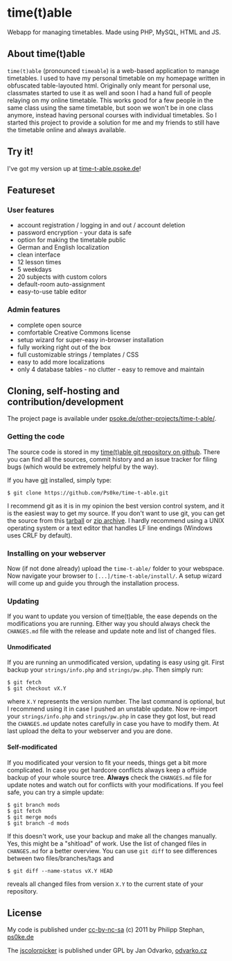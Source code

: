 # time(t)able
Webapp for managing timetables. Made using PHP, MySQL, HTML and JS.

## About time(t)able
`time(t)able` (pronounced `timeable`) is a web-based application to manage timetables. I used to have my personal timetable on my homepage written in obfuscated table-layouted html. Originally only meant for personal use, classmates started to use it as well and soon I had a hand full of people relaying on my online timetable. This works good for a few people in the same class using the same timetable, but soon we won't be in one class anymore, instead having personal courses with individual timetables. So I started this project to provide a solution for me and my friends to still have the timetable online and always available.

## Try it!
I've got my version up at [time-t-able.psoke.de](http://time-t-able.psoke.de/)!

## Featureset

### User features
* account registration / logging in and out / account deletion
* password encryption - your data is safe
* option for making the timetable public
* German and English localization
* clean interface
* 12 lesson times
* 5 weekdays
* 20 subjects with custom colors
* default-room auto-assignment
* easy-to-use table editor

### Admin features
* complete open source
* comfortable Creative Commons license
* setup wizard for super-easy in-browser installation
* fully working right out of the box
* full customizable strings / templates / CSS
* easy to add more localizations
* only 4 database tables - no clutter - easy to remove and maintain

## Cloning, self-hosting and contribution/development
The project page is available under [psoke.de/other-projects/time-t-able/](http://www.psoke.de/other-projects/time-t-able/). 

### Getting the code
The source code is stored in my [time(t)able git repository on github](https://github.com/Ps0ke/time-t-able). There you can find all the sources, commit history and an issue tracker for filing bugs (which would be extremely helpful by the way).

If you have [git](http://git-scm.com/) installed, simply type:

	$ git clone https://github.com/Ps0ke/time-t-able.git

I recommend git as it is in my opinion the best version control system, and it is the easiest way to get my source. If you don't want to use git, you can get the source from this [tarball](https://github.com/Ps0ke/time-t-able/tarball/master) or [zip archive](https://github.com/Ps0ke/time-t-able/zipball/master). I hardly recommend using a UNIX operating system or a text editor that handles LF line endings (Windows uses CRLF by default).

### Installing on your webserver
Now (if not done already) upload the `time-t-able/` folder to your webspace. Now navigate your browser to `[...]/time-t-able/install/`. A setup wizard will come up and guide you through the installation process.

### Updating
If you want to update you version of time(t)able, the ease depends on the modifications you are running. Either way you should always check the `CHANGES.md` file with the release and update note and list of changed files.

#### Unmodificated
If you are running an unmodificated version, updating is easy using git. First backup your `strings/info.php` and `strings/pw.php`. Then simply run:

	$ git fetch
	$ git checkout vX.Y
	
where `X.Y` represents the version number. The last command is optional, but I recommend using it in case I pushed an unstable update. Now re-import your `strings/info.php` and `strings/pw.php` in case they got lost, but read the `CHANGES.md` update notes carefully in case you have to modify them. At last upload the delta to your webserver and you are done.

#### Self-modificated
If you modificated your version to fit your needs, things get a bit more complicated. In case you get hardcore conflicts always keep a offside backup of your whole source tree. **Always** check the `CHANGES.md` file for update notes and watch out for conflicts with your modifications. If you feel safe, you can try a simple update:

	$ git branch mods
	$ git fetch
	$ git merge mods
	$ git branch -d mods
	
If this doesn't work, use your backup and make all the changes manually. Yes, this might be a "shitload" of work. Use the list of changed files in `CHANGES.md` for a better overview. You can use `git diff` to see differences between two files/branches/tags and

	$ git diff --name-status vX.Y HEAD
	
reveals all changed files from version `X.Y` to the current state of your repository.

## License
My code is published under [cc-by-nc-sa](http://creativecommons.org/licenses/by-nc-sa/3.0/) (c) 2011 by Philipp Stephan, [ps0ke.de](http://ps0ke.de)

The [jscolorpicker](http://jscolor.com) is published under GPL by Jan Odvarko, [odvarko.cz](http://odvarko.cz)